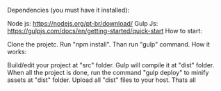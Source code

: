 Dependencies (you must have it installed):

Node js: https://nodejs.org/pt-br/download/
Gulp Js: https://gulpjs.com/docs/en/getting-started/quick-start
How to start:

Clone the projetc.
Run "npm install".
Than run "gulp" command.
How it works:

Build/edit your project at "src" folder.
Gulp will compile it at "dist" folder.
When all the project is done, run the command "gulp deploy" to minify assets at "dist" folder.
Upload all "dist" files to your host.
Thats all